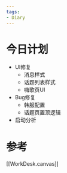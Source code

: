 ```yaml
---
tags:
- Diary
---
```

# 今日计划
- UI修复
	- 消息样式
	- 话题列表样式
	- 嗨歌页UI
- Bug修复
	- 韩服配置
	- 话题页置顶逻辑
- 启动分析

# 参考
[[WorkDesk.canvas]]

